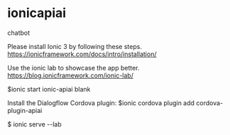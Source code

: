 # ionicapiai
chatbot


Please install Ionic 3 by following these steps. https://ionicframework.com/docs/intro/installation/


Use the ionic lab to showcase the app better. https://blog.ionicframework.com/ionic-lab/

$ionic start ionic-apiai blank

Install the Dialogflow Cordova plugin:
$ionic cordova plugin add cordova-plugin-apiai

$ ionic serve --lab

